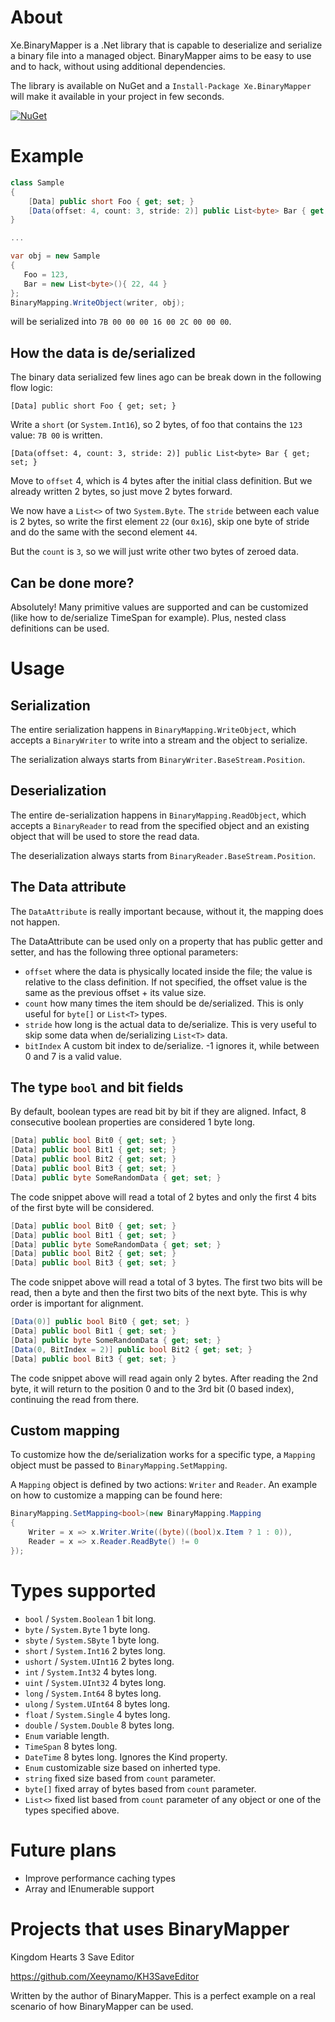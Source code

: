 

# About

Xe.BinaryMapper is a .Net library that is capable to deserialize and serialize a binary file into a managed object. BinaryMapper aims to be easy to use and to hack, without using additional dependencies.

The library is available on NuGet and a `Install-Package Xe.BinaryMapper` will make it available in your project in few seconds.

[![NuGet](https://img.shields.io/nuget/v/Xe.BinaryMapper.svg?style=for-the-badge&logo=nuget)](https://www.nuget.org/packages/Xe.BinaryMapper/)



# Example

 ```csharp
 class Sample
 {
     [Data] public short Foo { get; set; }
     [Data(offset: 4, count: 3, stride: 2)] public List<byte> Bar { get; set; }
 }

 ...

var obj = new Sample
{
    Foo = 123,
    Bar = new List<byte>(){ 22, 44 }
};
BinaryMapping.WriteObject(writer, obj);
```
will be serialized into `7B 00 00 00 16 00 2C 00 00 00`.

## How the data is de/serialized
The binary data serialized few lines ago can be break down in the following flow logic:

`[Data] public short Foo { get; set; }`

Write a `short` (or `System.Int16`), so 2 bytes, of foo that contains the `123` value: `7B 00` is written.

`[Data(offset: 4, count: 3, stride: 2)] public List<byte> Bar { get; set; }`

Move to `offset` 4, which is 4 bytes after the initial class definition. But we already written 2 bytes, so just move 2 bytes forward.

We now have a `List<>` of two `System.Byte`. The `stride` between each value is 2 bytes, so write the first element `22` (our `0x16`), skip one byte of stride and do the same with the second element `44`.

But the `count` is `3`, so we will just write other two bytes of zeroed data.

## Can be done more?

Absolutely! Many primitive values are supported and can be customized (like how to de/serialize TimeSpan for example). Plus, nested class definitions can be used.

# Usage

## Serialization

The entire serialization happens in `BinaryMapping.WriteObject`, which accepts a `BinaryWriter` to write into a stream and the object to serialize.

The serialization always starts from `BinaryWriter.BaseStream.Position`.

## Deserialization

The entire de-serialization happens in `BinaryMapping.ReadObject`, which accepts a `BinaryReader` to read from the specified object and an existing object that will be used to store the read data.

The deserialization always starts from `BinaryReader.BaseStream.Position`.

## The Data attribute

The `DataAttribute` is really important because, without it, the mapping does not happen.

The DataAttribute can be used only on a property that has public getter and setter, and has the following three optional parameters:

* `offset` where the data is physically located inside the file; the value is relative to the class definition. If not specified, the offset value is the same as the previous offset + its value size.
* `count` how many times the item should be de/serialized. This is only useful for `byte[]` or `List<T>` types.
* `stride` how long is the actual data to de/serialize. This is very useful to skip some data when de/serializing `List<T>` data.
* `bitIndex` A custom bit index to de/serialize. -1 ignores it, while between 0 and 7 is a valid value.

## The type `bool` and bit fields

By default, boolean types are read bit by bit if they are aligned. Infact, 8 consecutive boolean properties are considered 1 byte long.

```csharp
[Data] public bool Bit0 { get; set; }
[Data] public bool Bit1 { get; set; }
[Data] public bool Bit2 { get; set; }
[Data] public bool Bit3 { get; set; }
[Data] public byte SomeRandomData { get; set; }
```

The code snippet above will read a total of 2 bytes and only the first 4 bits of the first byte will be considered.

```csharp
[Data] public bool Bit0 { get; set; }
[Data] public bool Bit1 { get; set; }
[Data] public byte SomeRandomData { get; set; }
[Data] public bool Bit2 { get; set; }
[Data] public bool Bit3 { get; set; }
```

The code snippet above will read a total of 3 bytes. The first two bits will be read, then a byte and then the first two bits of the next byte. This is why order is important for alignment.

```csharp
[Data(0)] public bool Bit0 { get; set; }
[Data] public bool Bit1 { get; set; }
[Data] public byte SomeRandomData { get; set; }
[Data(0, BitIndex = 2)] public bool Bit2 { get; set; }
[Data] public bool Bit3 { get; set; }
```

The code snippet above will read again only 2 bytes. After reading the 2nd byte, it will return to the position 0 and to the 3rd bit (0 based index), continuing the read from there.

## Custom mapping

To customize how the de/serialization works for a specific type, a `Mapping` object must be passed to `BinaryMapping.SetMapping`.

A `Mapping` object is defined by two actions: `Writer` and `Reader`. An example on how to customize a mapping can be found here:

```csharp
BinaryMapping.SetMapping<bool>(new BinaryMapping.Mapping
{
    Writer = x => x.Writer.Write((byte)((bool)x.Item ? 1 : 0)),
    Reader = x => x.Reader.ReadByte() != 0
});
```

# Types supported

* `bool` / `System.Boolean` 1 bit long.
* `byte` / `System.Byte` 1 byte long.
* `sbyte` / `System.SByte` 1 byte long.
* `short` / `System.Int16` 2 bytes long.
* `ushort` / `System.UInt16` 2 bytes long.
* `int` / `System.Int32` 4 bytes long.
* `uint` / `System.UInt32` 4 bytes long.
* `long` / `System.Int64` 8 bytes long.
* `ulong` / `System.UInt64` 8 bytes long.
* `float` / `System.Single` 4 bytes long.
* `double` / `System.Double` 8 bytes long.
* `Enum` variable length.
* `TimeSpan` 8 bytes long.
* `DateTime` 8 bytes long. Ignores the Kind property.
* `Enum` customizable size based on inherted type.
* `string` fixed size based from `count` parameter.
* `byte[]` fixed array of bytes based from `count` parameter.
* `List<>` fixed list based from `count` parameter of any object or one of the types specified above.

# Future plans

* Improve performance caching types
* Array and IEnumerable support

# Projects that uses BinaryMapper

Kingdom Hearts 3 Save Editor 

https://github.com/Xeeynamo/KH3SaveEditor

Written by the author of BinaryMapper. This is a perfect example on a real scenario of how BinaryMapper can be used.